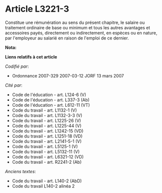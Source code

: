 # Article L3221-3

Constitue une rémunération au sens du présent chapitre, le salaire ou traitement ordinaire de base ou minimum et tous les
autres avantages et accessoires payés, directement ou indirectement, en espèces ou en nature, par l'employeur au salarié en
raison de l'emploi de ce dernier.

**Nota:**



**Liens relatifs à cet article**

_Codifié par_:

  - Ordonnance 2007-329 2007-03-12 JORF 13 mars 2007

_Cité par_:

  - Code de l'éducation - art. L124-6 (V)
  - Code de l'éducation - art. L337-3 (Ab)
  - Code de l'éducation - art. L612-11 (VT)
  - Code du travail - art. L1132-1 (V)
  - Code du travail - art. L1132-3-3 (V)
  - Code du travail - art. L1225-26 (V)
  - Code du travail - art. L1225-44 (V)
  - Code du travail - art. L1242-15 (VD)
  - Code du travail - art. L1251-18 (VD)
  - Code du travail - art. L2141-5-1 (V)
  - Code du travail - art. L5125-1 (V)
  - Code du travail - art. L5132-11 (V)
  - Code du travail - art. L6321-12 (VD)
  - Code du travail - art. R2241-2 (Ab)

_Anciens textes_:

  - Code du travail - art. L140-2 (AbD)
  - Code du travail L140-2 alinéa 2
